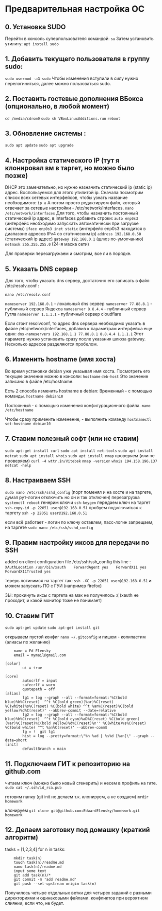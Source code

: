 # Предварительная настройка ОС 

## 0. Установка SUDO
Перейти в консоль суперпользователя командой: 
```su```
Затем установить утилиту: 
```apt install sudo```

## 1. Добавить текущего пользователя в группу sudo: 
```sudo usermod -aG sudo```
Чтобы изменения вступили в силу нужно перелогиниться, далее можно пользоваться sudo.

## 2. Поставить гостевые дополнения ВБокса (опционально, в любой момент)
```cd /media/cdrom0```
```sudo sh VBoxLinuxAdditions.run```
```reboot```

## 3. Обновление системы :
```sudo apt update```
```sudo apt upgrade```

## 4. Настройка статического IP  (тут я клонировал вм в таргет, но можно было позже)
DHCP это замечательно, но нужно назначить статический ip (static ip) адрес. 
Воспользуемся для этого утилитой ip. 
Сначала посмотрим список всех сетевых интерфейсов, чтобы узнать название необходимого:
```ip a```
А потом просто редактируем файл, который отвечает за сетевые настройки - /etc/network/interfaces. 
```nano /etc/network/interfaces```
Для того, чтобы назначить постоянный статический ip адрес, в interfaces добавить строки: 
`auto enp0s3`  (интерфейс необходимо запускать автоматически при загрузке системы)
`iface enp0s3 inet static`  (интерфейс enp0s3 находится в диапазоне адресов IPv4 со статическим ip)
`address 192.168.0.50` (статический ip адрес)
`gateway 192.168.0.1`  (шлюз по-умолчанию)
`netmask 255.255.255.0` (24-я маска сети)

Для проверки перезагружаем и смотрим, все ли в порядке. 

## 5. Указать DNS сервер
Для того, чтобы указать dns сервер, достаточно его записать в файл /etc/resolv.conf :

```nano /etc/resolv.conf```

`nameserver 192.168.0.1` - локальный dns сервер
`nameserver 77.88.8.1` - публичный сервер Яндекса
`nameserver 8.8.4.4` - публичный сервер Гугла
`nameserver 1.1.1.1` - публичный сервер cloudflare

Если стоит resolvconf, то адрес dns сервера необходимо указать в файле /etc/network/interfaces, добавив к параметрам интерфейса еще один:
```dns-nameservers 192.168.1.1 77.88.8.1 8.8.4.4 1.1.1.1```
Этот параметр нужно установить сразу после указания шлюза gateway. Несколько адресов разделяются пробелом.

## 6. Изменить hostname (имя хоста)
Во время установки debian уже указывал имя хоста. 
Посмотреть его текущее значение можно в консоли:
```hostname```
```deb-host```
Это значение записано в файле /etc/hostname. 

Есть 2 способа изменить hostname в debian:
Временный - с помощью команды. 
```hostname debian10```

Постоянный - с помощью изменения конфигурационного файла. 
```nano /etc/hostname```

Чтобы сразу применить изменение, - выполнить команду
```hostnamectl set-hostname debian10```

## 7. Ставим полезный софт (или не ставим)
```sudo apt-get install curl```
```sudo apt install net-tools```
```sudo apt install netcat```
```sudo apt install whois```
```sudo apt install nmap```
проверяем (или не проверяем)
```curl -4 wttr.in/Vitebsk```
```nmap -version```
```whois 194.158.196.137```
```netcat -help ```
 
## 8. Настраиваем SSH
```sudo nano /etc/ssh/sshd_config```
(порт поменял и на хосте и на таргете, думал рут-логин отключить но он и так отключен)
перезагрузка
```systemctl reboot```
генерим ключи
```ssh-keygen```
передаем ключ на таргет
```ssh-copy-id -p 22051 user@192.168.0.51```
пробуем подключиться к таргету
```ssh -p 22051 user@192.168.0.51```

если всё работает - логин по ключу оставлем, пасс-логин запрещаем, 
на таргете
```sudo nano /etc/ssh/sshd_config```  
 

## 9. Правим настройку иксов для передачи по SSH
added on client configuration file /etc/ssh/ssh_config this line :
```   XAuthLocation /usr/bin/xauth```
```   ForwardAgent yes```
```   ForwardX11 yes```
```   ForwardX11Trusted yes```
   
терерь логинимся на таргет так:
```ssh -XC -p 22051 user@192.168.0.51```
и можем запускать ПО с ГУИ (например firefox)

ЗЫ: прокинуть иксы с таргета на мак не получилось :(
(xauth не проходит, и какой монитор тоже не понимает)
   

## 10. Ставим ГИТ  

```sudo apt-get update```
```sudo apt-get install git```

открываем пустой конфиг
```nano ~/.gitconfig```
и пишем - копипастим (алиасы по желанию)
```[user]
    name = Ed Elensky
    email = mymail@gmail.com

[color]
        ui = true

[core]
        autocrlf = input
        safecrlf = warn
        quotepath = off
[alias]
        lg1 = log --graph --all --format=format:'%C(bold blue)%h%C(reset)  ^^t %C(bold green)(%ar)%C(reset) %C(white)%s%C(reset) %C(bold white) ^^t %an%C(reset)%C(bold yellow)%d%C(reset)' --abbrev-commit --date=relative
        lg2 = log --graph --all --format=format:'%C(bold blue)%h%C(reset)  ^^t %C(bold cyan)%aD%C(reset) %C(bold green)(%ar)%C(reset)%C(bold yellow)%d%C(reset)%n'' %C(white)%s%C(reset) %C(bold white) ^^t %an%C(reset)' --abbrev-comm$
        lg = !  git lg1
        hist = log --pretty=format:\"%h %ad | %s%d [%an]\" --graph --date=short
[init]
        defaultBranch = main
```

## 11. Подключаем ГИТ к репозиторию на github.com

читаем ключ (можно было новый сгенерить) и несем в профиль на гите.
```sudo cat ~/.ssh/id_rca.pub```

готовим папку (git init не делаем т.к. клонируем, а не создаем)
```mrdir homework```

клонируем 
```git clone git@github.com:EdwardElensky/homework.git homework```

## 12. Делаем заготовку под домашку (краткий алгоритм)
tasks = [1,2,3,4]
for n in tasks:
```	git checkout -b task(n)
	mkdir task(n)
	touch task(n)/readme.md
	nano task(n)/readme.md
	input some text
	git add task(n)/*
	git commit -m 'add readme.md'
	git push --set-upstream origin task(n)
```
Получилось четыре отдельных ветки для четырех заданий с разными директориями и одинаковыми файлами.
конфликтов при вероятном слиянии, если что, не будет.
